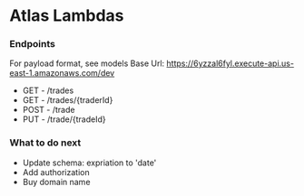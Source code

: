 # Atlas Lambdas

### Endpoints 
For payload format, see models
Base Url: https://6yzzal6fyl.execute-api.us-east-1.amazonaws.com/dev
* GET - /trades
* GET - /trades/{traderId}
* POST - /trade
* PUT - /trade/{tradeId}

### What to do next
- Update schema: expriation to 'date'
- Add authorization
- Buy domain name
